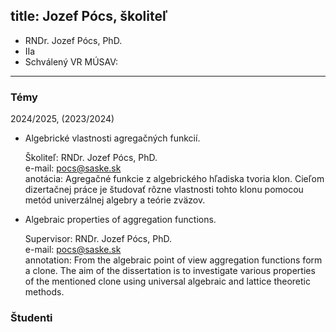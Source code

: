 title: Jozef Pócs, školiteľ 
---

* RNDr. Jozef Pócs, PhD.        
* IIa 
* Schválený VR MÚSAV: 


---

### Témy

2024/2025, (2023/2024)

-   Algebrické vlastnosti agregačných funkcií.  

    Školiteľ: RNDr. Jozef Pócs, PhD.    
    e-mail: pocs@saske.sk    
    anotácia: Agregačné funkcie z algebrického hľadiska tvoria klon.
Cieľom dizertačnej práce je študovať rôzne vlastnosti tohto klonu  pomocou metód univerzálnej algebry a teórie zväzov.

-   Algebraic properties of aggregation functions.    
    
    Supervisor: RNDr. Jozef Pócs, PhD.    
    e-mail: pocs@saske.sk    
    annotation: From the algebraic point of view aggregation functions form a clone.
The aim of the dissertation is to investigate various properties of  the mentioned clone using universal algebraic and lattice theoretic   methods.





### Študenti   



